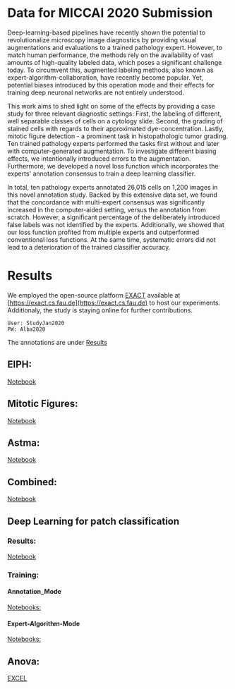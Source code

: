 # Data for MICCAI 2020 Submission

Deep-learning-based pipelines have recently shown the potential to revolutionalize microscopy image diagnostics by providing visual augmentations and evaluations to a trained pathology expert. However, to match human performance, the methods rely on the availability of vast amounts of high-quality labeled data, which poses a significant challenge today. To circumvent this, augmented labeling methods, also known as expert-algorithm-collaboration, have recently become popular. Yet, potential biases introduced by this operation mode and their effects for training deep neuronal networks are not entirely understood. 

This work aims to shed light on some of the effects by providing a case study for three relevant diagnostic settings: First, the labeling of different, well separable classes of cells on a cytology slide. Second, the grading of stained cells with regards to their approximated dye-concentration. Lastly, mitotic figure detection - a prominent task in histopathologic tumor grading. Ten trained pathology experts performed the tasks first  without and later with computer-generated augmentation. To investigate different biasing effects, we intentionally introduced errors to the augmentation. Furthermore, we developed a novel loss function which incorporates the experts' annotation consensus to train a deep learning classifier.


In total, ten pathology experts annotated 26,015 cells on 1,200 images in this novel annotation study. Backed by this extensive data set, we found that the concordance with multi-expert consensus was significantly increased in the computer-aided setting, versus the annotation from scratch. However, a significant percentage of the deliberately introduced false labels was not identified by the experts. Additionally, we showed that our loss function profited from multiple experts and outperformed conventional loss functions. At the same time, systematic errors did not lead to a deterioration of the trained classifier accuracy.

# Results

We employed the open-source platform [EXACT](https://github.com/ChristianMarzahl/Exact) available at [https://exact.cs.fau.de](https://exact.cs.fau.de) to host our experiments. Additionaly, the study is staying online for further contributions. 

```
User: StudyJan2020
PW: Alba2020
```

The annotations are under [Results](Results/)


## EIPH:

[Notebook](JanuaryStudyEIPH.ipynb)

## Mitotic Figures:

[Notebook](JanuaryStudyMitosen.ipynb)

## Astma: 

[Notebook](JanuaryStudyMitosen.ipynb)

## Combined:

[Notebook](JanuaryStudyNoLabelBox.ipynb)

## Deep Learning for patch classification

### Results:
[Notebook](PatchClassification/LossAccuracy.ipynb)


### Training:

#### Annotation_Mode

[Notebooks:](PatchClassification/Annotation)

#### Expert-Algorithm-Mode

[Notebooks:](PatchClassification/ExpertAlgorithm)

## Anova:

[EXCEL](Anova.xlsx)

